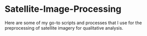 # Satellite-Image-Processing
Here are some of my go-to scripts and processes that I use for the preprocessing of satellite imagery for qualitative analysis.
